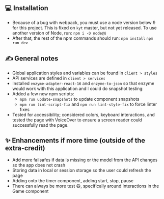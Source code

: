 ## 💻 Installation
- Because of a bug with webpack, you must use a node version below 9 for this project. This is fixed on `kyt` master, but not yet released. To use another version of Node, run:
`npm i -D node@8`
- After that, the rest of the npm commands should run:
`npm install`
`npm run dev`

## ✍️ General notes
- Global application styles and variables can be found in `client > styles`
- API services are defined in `client > services`
- Installed `enzyme-adapter-react-16` and `enzyme-to-json` so that enzyme would work with this application and I could do snapshot testing
- Added a few new npm scripts:
  - `npm run update-snapshots` to update component snapshots
  - `npm run lint-script-fix` and `npm run lint-style-fix` to force linter fixes
- Tested for accessibility; considered colors, keyboard interactions, and tested the page with VoiceOver to ensure a screen reader could successfully read the page.

## ✨ Enhancements if more time (outside of the extra-credit)
- Add more failsafes if data is missing or the model from the API changes so the app does not crash
- Storing data in local or session storage so the user could refresh the page
- Adding onto the timer component, adding start, stop, pause
- There can always be more test 😃, specifically around interactions in the Game component
